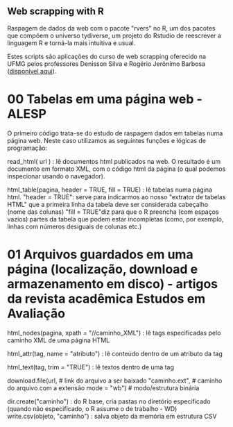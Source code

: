 ## Web scrapping with R

Raspagem de dados da web com o pacote "rvers" no R, um dos pacotes que compõem o universo tydiverse, um projeto do Rstudio de reescrever a linguagem R e torná-la mais intuitiva e usual.

Estes scripts são aplicações do curso de web scrapping oferecido na UFMG pelos professores Denisson Silva e Rogério Jerônimo Barbosa ([disponível aqui](https://github.com/antrologos/mq_2018_WebScraping)).

# 00 Tabelas em uma página web - ALESP

O primeiro código trata-se do estudo de raspagem dados em tabelas numa página web. Neste caso utilizamos as seguintes funções e lógicas de programação:

read_html( url ) : lê documentos html publicados na web. O resultado é um documento em formato XML, com o código html da página (o qual podemos inspecionar usando o navegador).

html_table(pagina, header = TRUE, fill = TRUE) : lê tabelas numa página html.
"header = TRUE": serve para indicarmos ao nosso "extrator de tabelas HTML" que a primeira linha da tabela deve ser considerada cabeçalho (nome das colunas)
"fill = TRUE"diz para que o R preencha (com espaços vazios) partes da tabela que podem estar incompletas (como, por exemplo, linhas com números desiguais de colunas etc.)

# 01 Arquivos guardados em uma página (localização, download e armazenamento em disco) - artigos da revista acadêmica Estudos em Avaliação

html_nodes(pagina, xpath = "//caminho_XML") : lê tags especificadas pelo caminho XML de uma página HTML

html_attr(tag, name = "atributo") : lê conteúdo dentro de um atributo da tag

html_text(tag, trim = "TRUE") : lê textos dentro de uma tag

download.file(url, # link do arquivo a ser baixado
              "caminho.ext", # caminho do arquivo com a extensão
              mode = "wb") # modo/estrutura binária

dir.create("caminho") : do R base, cria pastas no diretório especificado (quando não especificado, o R assume o de trabalho - WD)
write.csv(objeto, "caminho") : salva objeto da memória em estrutura CSV

